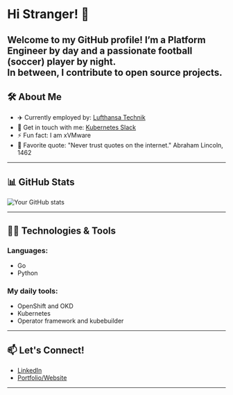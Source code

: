 # Hi Stranger! 👋

Welcome to my GitHub profile! 
I’m a Platform Engineer by day and a passionate football (soccer) player by night.<br />
In between, I contribute to open source projects.
---

## 🛠️ About Me

- ✈️ Currently employed by: [Lufthansa Technik](https://www.lufthansa-technik.com/en/Tech-Hub-Sofia)
- 💬 Get in touch with me: [Kubernetes Slack](https://kubernetes.slack.com/team/U07BVSYJC64)
- ⚡ Fun fact: I am xVMware
- 🧠 Favorite quote:
"Never trust quotes on the internet."
  Abraham Lincoln, 1462
---

## 📊 GitHub Stats

![Your GitHub stats](https://github-readme-stats.vercel.app/api?username=svarrogh1337&show_icons=true&theme=radical&hide=stars&count_private=true)

---

## 👨‍💻 Technologies & Tools

### Languages:
- Go
- Python

### My daily tools:
- OpenShift and OKD
- Kubernetes
- Operator framework and kubebuilder

---

## 📫 Let's Connect!

- [LinkedIn](https://www.linkedin.com/in/svarrogh1337/)  
- [Portfolio/Website](https://hhristov.info)  

---
